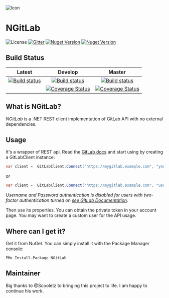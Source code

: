![Icon](https://raw.githubusercontent.com/Franklin89/NGitLab/feature/UnitTests/docs/img/package_icon.png)

# NGitLab

![License](https://img.shields.io/github/license/franklin89/NGitLab.svg)
[![Gitter](https://badges.gitter.im/JoinChat.svg)](https://gitter.im/ML-Software/NGitLab?utm_source=badge&utm_medium=badge&utm_campaign=pr-badge&utm_content=badge)
[![Nuget Version](https://img.shields.io/nuget/v/NGitLab.svg)](https://www.nuget.org/packages/NGitLab/)
[![Nuget Version](https://img.shields.io/nuget/vpre/NGitLab.svg)](https://www.nuget.org/packages/NGitLab/)

## Build Status

|Latest|Develop|Master|
|:--:|:--:|:--:|
|[![Build status](https://ci.appveyor.com/api/projects/status/4sufsyhxh9m7ga6g?svg=true)](https://ci.appveyor.com/project/Franklin89/ngitlab)|[![Build status](https://ci.appveyor.com/api/projects/status/4sufsyhxh9m7ga6g/branch/develop?svg=true)](https://ci.appveyor.com/project/Franklin89/ngitlab/branch/develop)|[![Build status](https://ci.appveyor.com/api/projects/status/4sufsyhxh9m7ga6g/branch/master?svg=true)](https://ci.appveyor.com/project/Franklin89/ngitlab/branch/master)
||[![Coverage Status](https://coveralls.io/repos/github/Franklin89/NGitLab/badge.svg?branch=develop)](https://coveralls.io/github/Franklin89/NGitLab?branch=develop)|[![Coverage Status](https://coveralls.io/repos/github/Franklin89/NGitLab/badge.svg?branch=master)](https://coveralls.io/github/Franklin89/NGitLab?branch=master)|

## What is NGitLab?

*NGitLab* is a .NET REST client implementation of GitLab API with no external dependencies.

## Usage

It's a wrapper of REST api. Read the [GitLab docs](https://github.com/gitlabhq/gitlabhq/tree/master/doc/api) and start using by creating a GitLabClient instance:

```csharp
var client =  GitLabClient.Connect("https://mygitlab.example.com", "your_private_token");
```

or

```csharp
var client =  GitLabClient.Connect("https://mygitlab.example.com", "username", "password");
```

_Username and Password authentication is disabled for users with two-factor authentication turned on [see GitLab Documentation](https://docs.gitlab.com/ce/api/session.html)._

Then use its properties. You can obtain the private token in your account page. You may want to create a custom user for the API usage.

## Where can I get it?

Get it from NuGet. You can simply install it with the Package Manager console:

    PM> Install-Package NGitLab

## Maintainer

Big thanks to @Scooletz to bringing this project to life. I am happy to continue his work.
